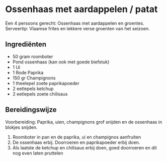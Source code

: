 # Ossenhaas met aardappelen / patat

Een 4 persoons gerecht: Ossenhaas met aardappelen en groentes.
Serveertip: Vlaamse frites en lekkere verse groenten van het seizoen.

## Ingrediënten

- 50 gram roomboter
- Pond ossenhaas (kan ook met goede biefstuk)
- 1 Ui
- 1 Rode Paprika
- 150 gr Champignons
- 1 theelepel zoete paprikapoeder
- 2 eetlepels ketchup
- 2 eetlepels zoete chilisaus

## Bereidingswijze

Voorbereiding: Paprika, uien, champignons grof snijden en de ossenhaas in blokjes snijden.

1. Roomboter in pan en de paprika, ui en champignos aanfruiten
2. De ossenhaas erbij. Doorroeren en paprikapoeder erbij doen.
3. Als laatste de ketchup en chilisaus erbij doen, goed doorroeren en dit nog even laten pruttelen